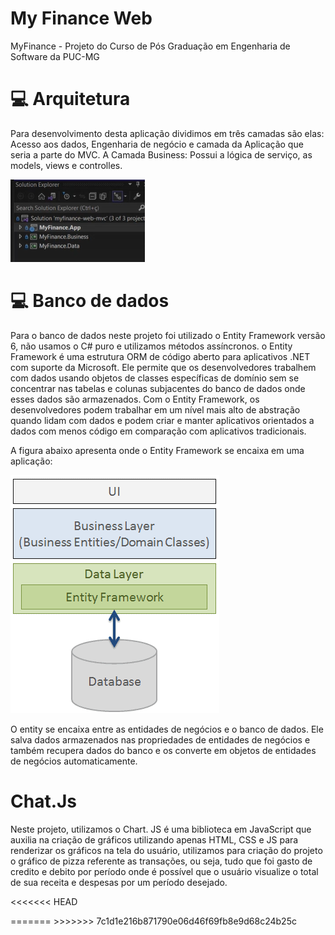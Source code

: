 # My Finance Web
MyFinance - Projeto do Curso de Pós Graduação em Engenharia de Software da PUC-MG

# 💻 Arquitetura

Para desenvolvimento desta aplicação dividimos em três camadas são elas: Acesso aos dados, Engenharia de negócio e camada da Aplicação que seria a parte do MVC.
A Camada Business: Possui a lógica de serviço, as models, views e controlles.

<img src="docs\projetmyfinance.png" alt="estrutura">

# 💻 Banco de dados

Para o banco de dados neste projeto foi utilizado o Entity Framework versão 6, não usamos o C# puro e utilizamos métodos assíncronos.
o Entity Framework é uma estrutura ORM de código aberto para aplicativos .NET com suporte da Microsoft. Ele permite que os desenvolvedores trabalhem com dados usando objetos de classes específicas de domínio sem se concentrar nas tabelas e colunas subjacentes do banco de dados onde esses dados são armazenados. Com o Entity Framework, os desenvolvedores podem trabalhar em um nível mais alto de abstração quando lidam com dados e podem criar e manter aplicativos orientados a dados com menos código em comparação com aplicativos tradicionais.

A figura abaixo apresenta onde o Entity Framework se encaixa em uma aplicação:

<img src="docs\Entiity.png" alt="banco">
 
O entity se encaixa entre as entidades de negócios e o banco de dados. Ele salva dados armazenados nas propriedades de entidades de negócios e também recupera dados do banco e os converte em objetos de entidades de negócios 
automaticamente.


# Chat.Js

Neste projeto, utilizamos o Chart. JS é uma biblioteca em JavaScript que auxilia na criação de gráficos utilizando apenas HTML, CSS e JS para renderizar os gráficos na tela do usuário, utilizamos para criação do projeto o gráfico de pizza referente as transações, ou seja, tudo que foi gasto de credito e debito por período onde é possível que o usuário visualize o total de sua receita e despesas por um período desejado.

 <script src="https://cdnjs.cloudflare.com/ajax/libs/Chart.js/3.9.1/chart.js"></script>
<<<<<<< HEAD
 <script>
=======
  <script>
>>>>>>> 7c1d1e216b871790e06d46f69fb8e9d68c24b25c
var chart = null;
    function loadDraft(d, c) {
        if (chart != null) {
            chart.destroy();
        }
        const data = {
            labels: [
                'Débito',
                'Credito'
            ],
            datasets: [{
                label: 'My First Dataset',
                data: [d, c],
                backgroundColor: [
                    'rgb(255, 99, 132)',
                    'rgb(54, 162, 235)'
                ],
                hoverOffset: 4
            }]
        };
        const config = {
            type: 'pie',
            data: data,
        };
       const ctx = document.getElementById('myChart').getContext('2d');
        const myChart = new Chart(ctx, config);
        chart = myChart;
    }
<<<<<<< HEAD
</script> 
<div id="grafico"> </div>
=======
</script>
>>>>>>> 7c1d1e216b871790e06d46f69fb8e9d68c24b25c
